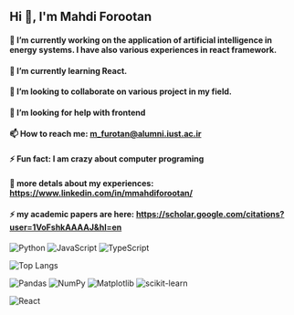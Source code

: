 ## Hi 👋, I'm Mahdi Forootan

<!--
**mahdicaa/mahdicaa** is a ✨ _special_ ✨ repository because its `README.md` (this file) appears on your GitHub profile.

Here are some ideas to get you started:

- 🔭 I’m currently working on the application of artificial neural inteligence in energy systems. I have also various experiences in react framework.
- 🌱 I’m currently learning React.
- 👯 I’m looking to collaborate on various project in my field.
- 🤔 I’m looking for help with frontend
- 📫 How to reach me: m_furotan@alumni.iust.ac.ir
- ⚡ Fun fact: I am crazy about computer programing 
-->
#### 🔭 I’m currently working on the application of artificial intelligence in energy systems. I have also various experiences in react framework.
#### 🌱 I’m currently learning React.
#### 👯 I’m looking to collaborate on various project in my field.
#### 🤔 I’m looking for help with frontend
#### 📫 How to reach me: m_furotan@alumni.iust.ac.ir
#### ⚡ Fun fact: I am crazy about computer programing 
#### 📄 more detals about my experiences: https://www.linkedin.com/in/mmahdiforootan/
#### ⚡ my academic papers are here: https://scholar.google.com/citations?user=1VoFshkAAAAJ&hl=en

![Python](https://img.shields.io/badge/python-3670A0?style=for-the-badge&logo=python&logoColor=ffdd54)
![JavaScript](https://img.shields.io/badge/JavaScript-F7DF1E?style=for-the-badge&logo=javascript&logoColor=black)
![TypeScript](https://img.shields.io/badge/typescript-%23007ACC.svg?style=for-the-badge&logo=typescript&logoColor=white)

![Top Langs](https://github-readme-stats.vercel.app/api/top-langs/?username=anuraghazra&layout=compact)



![Pandas](https://img.shields.io/badge/pandas-%23150458.svg?style=for-the-badge&logo=pandas&logoColor=white)
![NumPy](https://img.shields.io/badge/numpy-%23013243.svg?style=for-the-badge&logo=numpy&logoColor=white)
![Matplotlib](https://img.shields.io/badge/Matplotlib-%23ffffff.svg?style=for-the-badge&logo=Matplotlib&logoColor=black)
![scikit-learn](https://img.shields.io/badge/scikit--learn-%23F7931E.svg?style=for-the-badge&logo=scikit-learn&logoColor=white)



![React](https://img.shields.io/badge/React-20232A?style=for-the-badge&logo=react&logoColor=61DAFB)

